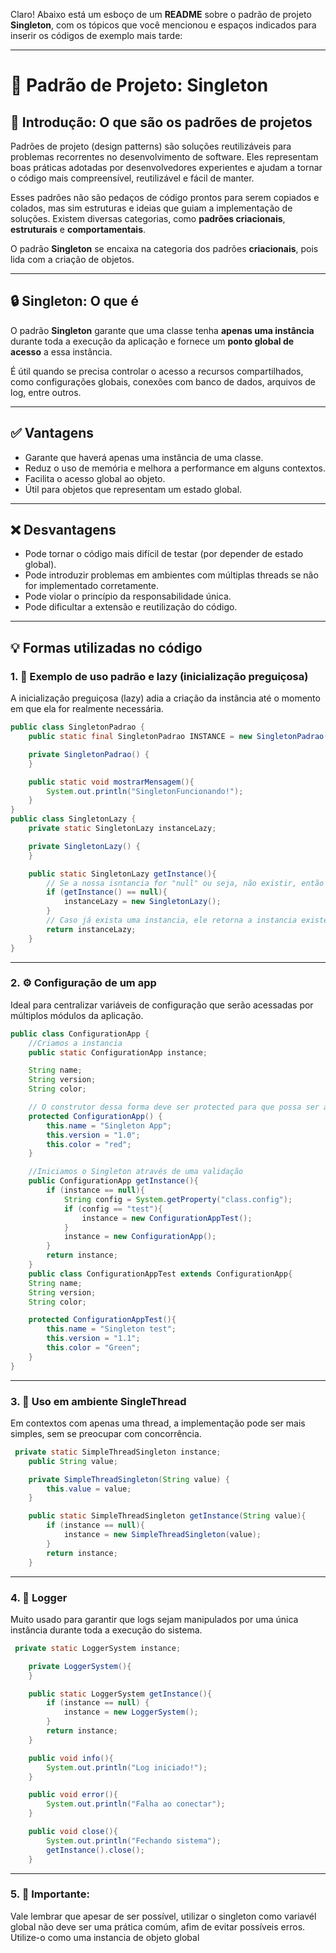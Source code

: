 Claro! Abaixo está um esboço de um **README** sobre o padrão de projeto **Singleton**, com os tópicos que você mencionou e espaços indicados para inserir os códigos de exemplo mais tarde:

---

# 🧠 Padrão de Projeto: Singleton

## 📌 Introdução: O que são os padrões de projetos

Padrões de projeto (design patterns) são soluções reutilizáveis para problemas recorrentes no desenvolvimento de software. Eles representam boas práticas adotadas por desenvolvedores experientes e ajudam a tornar o código mais compreensível, reutilizável e fácil de manter.

Esses padrões não são pedaços de código prontos para serem copiados e colados, mas sim estruturas e ideias que guiam a implementação de soluções. Existem diversas categorias, como **padrões criacionais**, **estruturais** e **comportamentais**.

O padrão **Singleton** se encaixa na categoria dos padrões **criacionais**, pois lida com a criação de objetos.

---

## 🔒 Singleton: O que é

O padrão **Singleton** garante que uma classe tenha **apenas uma instância** durante toda a execução da aplicação e fornece um **ponto global de acesso** a essa instância.

É útil quando se precisa controlar o acesso a recursos compartilhados, como configurações globais, conexões com banco de dados, arquivos de log, entre outros.

---

## ✅ Vantagens

* Garante que haverá apenas uma instância de uma classe.
* Reduz o uso de memória e melhora a performance em alguns contextos.
* Facilita o acesso global ao objeto.
* Útil para objetos que representam um estado global.

---

## ❌ Desvantagens

* Pode tornar o código mais difícil de testar (por depender de estado global).
* Pode introduzir problemas em ambientes com múltiplas threads se não for implementado corretamente.
* Pode violar o princípio da responsabilidade única.
* Pode dificultar a extensão e reutilização do código.

---

## 💡 Formas utilizadas no código

### 1. 🧱 Exemplo de uso padrão e lazy (inicialização preguiçosa)

A inicialização preguiçosa (lazy) adia a criação da instância até o momento em que ela for realmente necessária.

```Java
public class SingletonPadrao {
    public static final SingletonPadrao INSTANCE = new SingletonPadrao();

    private SingletonPadrao() {
    }

    public static void mostrarMensagem(){
        System.out.println("SingletonFuncionando!");
    }
}
public class SingletonLazy {
    private static SingletonLazy instanceLazy;

    private SingletonLazy() {
    }

    public static SingletonLazy getInstance(){
        // Se a nossa isntancia for "null" ou seja, não existir, então criamos uma instancia
        if (getInstance() == null){
            instanceLazy = new SingletonLazy();
        }
        // Caso já exista uma instancia, ele retorna a instancia existente
        return instanceLazy;
    }
}
```

---

### 2. ⚙️ Configuração de um app

Ideal para centralizar variáveis de configuração que serão acessadas por múltiplos módulos da aplicação.

```Java
public class ConfigurationApp {
    //Criamos a instancia
    public static ConfigurationApp instance;

    String name;
    String version;
    String color;

    // O construtor dessa forma deve ser protected para que possa ser acessado em uma classe filha
    protected ConfigurationApp() {
        this.name = "Singleton App";
        this.version = "1.0";
        this.color = "red";
    }

    //Iniciamos o Singleton através de uma validação
    public ConfigurationApp getInstance(){
        if (instance == null){
            String config = System.getProperty("class.config");
            if (config == "test"){
                instance = new ConfigurationAppTest();
            }
            instance = new ConfigurationApp();
        }
        return instance;
    }
    public class ConfigurationAppTest extends ConfigurationApp{
    String name;
    String version;
    String color;

    protected ConfigurationAppTest(){
        this.name = "Singleton test";
        this.version = "1.1";
        this.color = "Green";
    }
}
```

---

### 3. 🧵 Uso em ambiente SingleThread

Em contextos com apenas uma thread, a implementação pode ser mais simples, sem se preocupar com concorrência.

```Java
 private static SimpleThreadSingleton instance;
    public String value;

    private SimpleThreadSingleton(String value) {
        this.value = value;
    }

    public static SimpleThreadSingleton getInstance(String value){
        if (instance == null){
            instance = new SimpleThreadSingleton(value);
        }
        return instance;
    }
```

---

### 4. 📝 Logger

Muito usado para garantir que logs sejam manipulados por uma única instância durante toda a execução do sistema.

```Java
 private static LoggerSystem instance;

    private LoggerSystem(){
    }

    public static LoggerSystem getInstance(){
        if (instance == null) {
            instance = new LoggerSystem();
        }
        return instance;
    }

    public void info(){
        System.out.println("Log iniciado!");
    }

    public void error(){
        System.out.println("Falha ao conectar");
    }

    public void close(){
        System.out.println("Fechando sistema");
        getInstance().close();
    }
```

---

### 5. 📢 Importante:
Vale lembrar que apesar de ser possível, utilizar o singleton como variavél global não deve ser uma prática comúm, afim de evitar possíveis erros.
Utilize-o como uma instancia de objeto global


